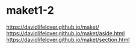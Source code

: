 # maket1-2

https://davidlifelover.github.io/maket/
 https://davidlifelover.github.io/maket/aside.html
 https://davidlifelover.github.io/maket/section.html
